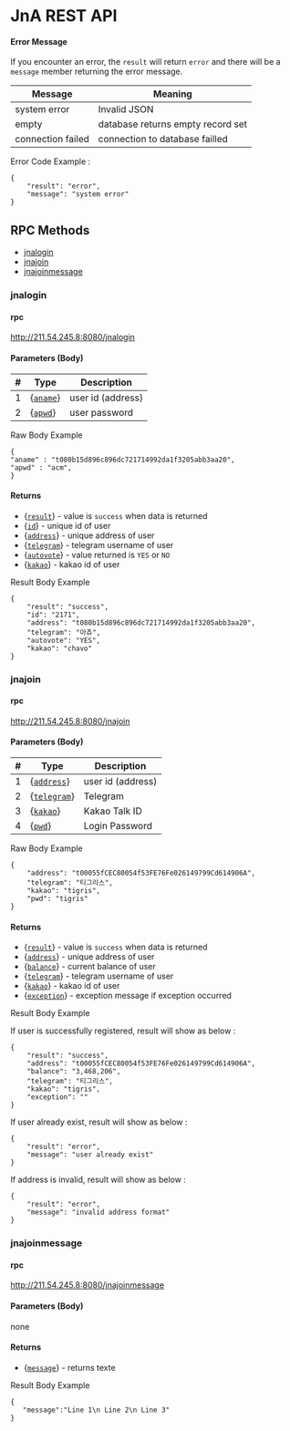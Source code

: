 # JnA REST API

#### Error Message
 If you encounter an error, the `result` will return `error` and there will be a `message` member
 returning the error message.
 
 
| Message              | Meaning                            | 
| -------------------- | ---------------------------------- | 
| system error         | Invalid JSON                       | 
| empty                | database returns empty record set  | 
| connection failed    | connection to database failled     | 
 
Error Code Example :

```
{
    "result": "error",
    "message": "system error"
}
```

## RPC Methods

- [jnalogin](#jnalogin)
- [jnajoin](#jnajoin)
- [jnajoinmessage](#jnajoinmessage)

### jnalogin

#### rpc

http://211.54.245.8:8080/jnalogin

#### Parameters (Body)

| #    | Type                               | Description                                                  |
| ---- | ---------------------------------- | ------------------------------------------------------------ |
| 1    | {[`aname`](`string`)}                  | user id (address)                                |
| 2    | {[`apwd`](`string`)} | user password |

Raw Body Example
```
{
"aname" : "t080b15d896c896dc721714992da1f3205abb3aa20",
"apwd" : "acm",
}
```

#### Returns

- {[`result`](#result)} - value is `success` when data is returned
- {[`id`](#id)} - unique id of user
- {[`address`](#address)} - unique address of user
- {[`telegram`](#telegram)} - telegram username of user
- {[`autovote`](#autovote)} - value returned is `YES` or `NO` 
- {[`kakao`](#kakao)} - kakao id of user

Result Body Example
```
{
    "result": "success",
    "id": "2171",
    "address": "t080b15d896c896dc721714992da1f3205abb3aa20",
    "telegram": "아츄",
    "autovote": "YES",
    "kakao": "chavo"
}
```

### jnajoin

#### rpc

http://211.54.245.8:8080/jnajoin

#### Parameters (Body)

| #    | Type                               | Description                                                  |
| ---- | ---------------------------------- | ------------------------------------------------------------ |
| 1    | {[`address`](`string`)}                  | user id (address)                                |
| 2    | {[`telegram`](`string`)} | Telegram |
| 3    | {[`kakao`](`string`)} | Kakao Talk ID |
| 4    | {[`pwd`](`string`)} | Login Password |

Raw Body Example
```
{
    "address": "t00055fCEC80054f53FE76Fe026149799Cd614906A",
    "telegram": "티그리스",
    "kakao": "tigris",
    "pwd": "tigris"
}
```

#### Returns

- {[`result`](#result)} - value is `success` when data is returned
- {[`address`](#id)} - unique address of user
- {[`balance`](#address)} - current balance of user
- {[`telegram`](#telegram)} - telegram username of user
- {[`kakao`](#kakao)} - kakao id of user
- {[`exception`](#autovote)} - exception message if exception occurred 

Result Body Example

If user is successfully registered, result will show as below :
```
{
    "result": "success",
    "address": "t00055fCEC80054f53FE76Fe026149799Cd614906A",
    "balance": "3,468,206",
    "telegram": "티그리스",
    "kakao": "tigris",
    "exception": ""
}
```

If user already exist, result will show as below :
```
{
    "result": "error",
    "message": "user already exist"
}
```

If address is invalid, result will show as below :
```
{
    "result": "error",
    "message": "invalid address format"
}
```

### jnajoinmessage

#### rpc

http://211.54.245.8:8080/jnajoinmessage

#### Parameters (Body)

none

#### Returns

- {[`message`](#message)} - returns texte

Result Body Example
```
{
   "message":"Line 1\n Line 2\n Line 3"
}
```
 


